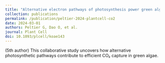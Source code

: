 ```yaml
---
title: "Alternative electron pathways of photosynthesis power green algal CO₂ capture"
collection: publications
permalink: /publication/peltier-2024-plantcell-co2
date: 2024-03-01
authors: Peltier G, Dao O, et al.
journal: Plant Cell
doi: 10.1093/plcell/koae143
---
```


(5th author) This collaborative study uncovers how alternative photosynthetic pathways contribute to efficient CO₂ capture in green algae.
